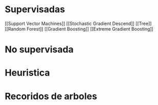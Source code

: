 # Supervisadas
[[Support Vector Machines]]
[[Stochastic Gradient Descend]]
[[Tree]]
[[Random Forest]]
[[Gradient Boosting]]
[[Extreme Gradient Boosting]]

# No supervisada

# Heuristica

# Recoridos de arboles

